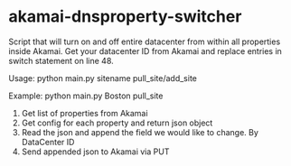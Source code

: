 # akamai-dnsproperty-switcher
Script that will turn on and off entire datacenter from within all properties inside Akamai.
Get your datacenter ID from Akamai and replace entries in switch statement on line 48.


Usage: python main.py sitename pull_site/add_site

Example: python main.py Boston pull_site
1. Get list of properties from Akamai
2. Get config for each property and return json object
3. Read the json and append the field we would like to change. By DataCenter ID
4. Send appended json to Akamai via PUT 
